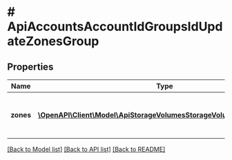 # # ApiAccountsAccountIdGroupsIdUpdateZonesGroup

## Properties

Name | Type | Description | Notes
------------ | ------------- | ------------- | -------------
**zones** | [**\OpenAPI\Client\Model\ApiStorageVolumesStorageVolumeStorageServer[]**](ApiStorageVolumesStorageVolumeStorageServer.md) | An array of all the zones assigned to this group. |

[[Back to Model list]](../../README.md#models) [[Back to API list]](../../README.md#endpoints) [[Back to README]](../../README.md)

